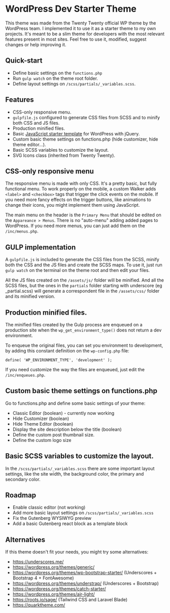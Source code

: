 # WordPress Dev Starter Theme
This theme was made from the Twenty Twenty official WP theme by the WordPress team. I implemented it to use it as a starter theme to my own projects. It's meant to be a slim theme for developers with the most relevant features present in most sites. Feel free to use it, modified, suggest changes or help improving it.

## Quick-start
- Define basic settings on the `functions.php`
- Run `gulp watch` on the theme root folder. 
- Define layout settings on `/scss/partials/_variables.scss`.

## Features
- CSS-only responsive menu.
- `gulpfile.js` configured to generate CSS files from SCSS and to minify both CSS and JS files.
- Production minified files.
- Basic [JavaScript starter template](https://gist.github.com/leomuniz/6da03e6a173a2a6f14d2b63eadf2bc9d) for WordPress with jQuery.
- Custom basic theme settings on functions.php (hide customizer, hide theme editor...).
- Basic SCSS variables to customize the layout.
- SVG Icons class (inherited from Twenty Twenty).

## CSS-only responsive menu
The responsive menu is made with only CSS. It's a pretty basic, but fully functional menu. To work properly on the mobile, a custom Walker adds `<label>` and `<checkbox>` tags that trigger the click events on the mobile. If you need more fancy effects on the trigger buttons, like animations to change their icons, you might implement them using JavaScript.

The main menu on the header is the `Primary Menu` that should be edited on the `Appareance > Menus`. There is no "auto-menu" adding added pages to WordPress. If you need more menus, you can just add them on the `/inc/menus.php`.

## GULP implementation
A `gulpfile.js` is included to generate the CSS files from the SCSS, minify both the CSS and the JS files and create the SCSS maps. To use it, just run `gulp watch` on the terminal on the theme root and then edit your files.

All the JS files created on the `/assets/js/` folder will be minified. And all the SCSS files, but the ones in the `partials` folder starting with underscore (eg _partial.scss) will generate a correspondent file in the `/assets/css/` folder and its minified version.

## Production minified files.
The minified files created by the Gulp process are enqueued on a production site when the `wp_get_environment_type()` does not return a dev environment.

To enqueue the original files, you can set you environment to development, by adding this constant definition on the `wp-config.php` file:
```
define( 'WP_ENVIRONMENT_TYPE', 'development' );
```
If you need customize the way the files are enqueued, just edit the `/inc/enqueues.php`. 

## Custom basic theme settings on functions.php
Go to functions.php and define some basic settings of your theme:
- Classic Editor (boolean) - currently now working 
- Hide Customizer (boolean)
- Hide Theme Editor (boolean)
- Display the site description below the title (boolean)
- Define the custom post thumbnail size.
- Define the custom logo size

## Basic SCSS variables to customize the layout.
In the `/scss/partials/_variables.scss` there are some important layout settings, like the site width, the background color, the primary and secondary color.
   
## Roadmap
- Enable classic editor (not working)
- Add more basic layout settings on `/scss/partials/_variables.scss`
- Fix the Gutenberg WYSIWYG preview 
- Add a basic Gutenberg react block as a template block


##  Alternatives
If this theme doesn't fit your needs, you might try some alternatives:

- https://underscores.me/
- https://wordpress.org/themes/generic/
- https://wordpress.org/themes/wp-bootstrap-starter/ (Underscores + Bootstrap 4 + FontAwesome)
- https://wordpress.org/themes/understrap/ (Underscores + Bootstrap)
- https://wordpress.org/themes/catch-starter/
- https://wordpress.org/themes/air-light/
- https://roots.io/sage/ (Tailwind CSS and Laravel Blade)
- https://quarktheme.com/

